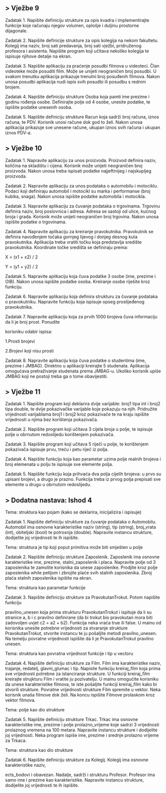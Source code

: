 ## > Vježbe 9
Zadatak 1. Napišite definiciju strukture za opis kvadra i implementirajte funkcije koje računaju njegov volumen, oplošje i duljinu prostorne dijagonale.

Zadatak 2. Napišite definicije strukture za opis kolegija na nekom fakultetu. Kolegij ima naziv, broj sati predavanja, broj sati vježbi, pridruženog profesora i asistenta. Napišite program koji učitava nekoliko kolegija te ispisuje njihove detalje na ekran.

Zadatak 3. Napišite aplikaciju za praćenje posudbi filmova u videoteci. Član videoteke može posuditi film. Može se unijeti neograničen broj posudbi. U svakom trenutku aplikacija prikazuje trenutni broj posuđenih filmova. Nakon unosa posudbi aplikacija nudi ispis svih posudbi ili posudbu s rednim brojem.

Zadatak 4. Napišite definiciju strukture Osoba koja pamti ime prezime i godinu rođenja osobe. Definirajte polje od 4 osobe, unesite podatke, te ispišite podatke unesenih osoba.

Zadatak 5. Napišite definiciju strukture Racun koja sadrži broj računa, iznos računa, te PDV. Korisnik unosi račune dok god to želi. Nakon unosa aplikacija prikazuje sve unesene račune, ukupan iznos svih računa i ukupan iznos PDV-a.



## > Vježbe 10
Zadatak 1. Napravite aplikaciju za unos proizvoda. Proizvod definira naziv, količina na skladištu i cijena. Korisnik može unijeti neograničen broj proizvoda. Nakon unosa treba ispisati podatke najjeftinijeg i najskupljeg proizvoda.

Zadatak 2. Napravite aplikaciju za unos podataka o automobilu i motociklu. Podaci koji definiraju automobil i motocikl su marka i performanse (broj kubika, snaga). Nakon unosa ispišite podatke automobila i motocikla.

Zadatak 3. Napravite aplikaciju za čuvanje podataka o trgovinama. Trgovinu definira naziv, broj poslovnica i adresa. Adresa se sastoji od ulice, kućnog broja i grada. Korisnik može unijeti neograničen broj trgovina. Nakon unosa ispišite podatke o trgovinama.

Zadatak 4. Napravite aplikaciju za kreiranje pravokutnika. Pravokutnik se definira navođenjem točaka gornjeg lijevog i donjeg desnog kuta pravokutnika. Aplikacija treba vratiti točku koja predstavlja središte pravokutnika. Koordinate točke središta se definiraju prema:

X	= (x1 + x2) / 2

Y	= (y1 + y2) / 2

Zadatak 5. Napravite aplikaciju koja čuva podatke 3 osobe (ime, prezime i OIB). Nakon unosa ispišite podatke osoba. Kreiranje osobe riješite kroz funkciju.

Zadatak 6. Napravite aplikaciju koja definira strukturu za čuvanje podataka o pravokutniku. Napravite funkciju koja ispisuje opseg proslijeđenog pravokutnika.

Zadatak 7. Napravite aplikaciju koja za prvih 1000 brojeva čuva informaciju da li je broj prost. Ponudite

korisniku odabir ispisa:

1.Prosti brojevi

2.Brojevi koji nisu prosti

Zadatak 8. Napravite aplikaciju koja čuva podatke o studentima (ime, prezime i JMBAG). Direktno u aplikaciji kreirajte 5 studenata. Aplikacija omogućava pretraživanje studenata prema JMBAG-u. Ukoliko korisnik upiše JMBAG koji ne postoji treba ga o tome obavijestiti.

## > Vježbe 11
Zadatak 1. Napišite program koji deklarira dvije varijable: broj1 tipa int i broj2 tipa double, te dvije pokazivačke varijable koje pokazuju na njih. Pridružite vrijednosti varijablama broj1 i broj2 kroz pokazivače te na kraju ispišite vrijednosti u njima bez korištenja pokazivača.

Zadatak 2. Napišite program koji učitava 3 cijela broja u polje, te ispisuje polje u
obrnutom redoslijedu korištenjem pokazivača.

Zadatak 3. Napišite program koji učitava 5 riječi u polje, te korištenjem pokazivača ispisuje prvu, treću i petu riječ iz polja.

Zadatak 4. Napišite funkciju koja kao parametar uzima polje realnih brojeva i broj
elemenata u polju te ispisuje sve elemente polja.

Zadatak 5. Napišite funkciju koja prihvaća dva polja cijelih brojeva: u prvo su upisani brojevi, a drugo je prazno. Funkcija treba iz prvog polja prepisati sve elemente u drugo u obrnutom redoslijedu.



## > Dodatna nastava: Ishod 4


Tema: struktura kao pojam (kako se deklarira, inicijalizira i ispisuje)

Zadatak 1. Napišite definiciju strukture za čuvanje podataka o Automobilu. Automobil ima osnovne karakteristike naziv (string), tip (string), broj_vrata (int), obiteljski (bool) te potrosnja (double). Napravite instancu strukture, dodijelite joj vrijednosti te ih ispišite.


Tema: struktura je tip koji poput primitiva može biti smješten u polje

Zadatak 2. Napišite definiciju strukture Zaposlenik. Zaposlenik ima osnovne karakteristike ime, prezime, stalni_zaposlenik i placa. Napravite polje od 3 zaposlenika te zamolite korisnika da unese zaposlenike. Prodjite kroz polje zaposlenika while petljom i zbrojite plaće svih stalnih zaposlenika. Zbroj plaća stalnih zaposlenika ispišite na ekran.


Tema: struktura kao parametar funkcije

Zadatak 3. Napišite definiciju strukture za PravokutanTrokut. Potom napišite funkciju

pravilno_unesen koja prima strukturu PravokutanTrokut i ispituje da li su stranice a, b i c pravilno definirane (da bi trokut bio pravokutan mora biti zadovoljen uvjet c2 = a2 + b2). Funkcija neka vraća true ili false. U mainu od korisnika unesite potrebne vrijednosti za stvaranje strukture PravokutanTrokut, stvorite instancu te ju pošaljite metodi pravilno_unesen. Na temelju povratne vrijednosti ispišite da li je PravokutanTrokut pravilno unesen.


Tema: struktura kao povratna vrijednost funkcije i tip u vectoru

Zadatak 4. Napišite definiciju strukture za Film. Film ima karakteristike naziv, trajanje, redatelj, glavni_glumac i tip. Napisite funkciju kreiraj_film koja prima sve vrijednosti potrebne za istanciranje strukture. U funkciji kreiraj_film kreirajte strujkturu Film i vratite ju pozivatelju. U mainu omogućite korisniku da unese karakteristike filmova, te iste pošaljite funkciji kreiraj_film kako bi stvorili strukture. Povratne vrijednosti strukture Film spremite u vektor. Neka korisnik unaša filmove dok želi. Na koncu ispišite Filmove prolaskom kroz vektor filmova.


Tema: polje kao dio strukture

Zadatak 5. Napišite definiciju strukture Trkac. Trkac ima osnovne karakteristike ime, prezime i polje prolazno_vrijeme koje sadrzi 3 vrijednosti prolaznog vremena na 100 metara. Napravite instancu strukture i dodijelite joj vrijednosti. Neka program ispiše ime, prezime i srednje prolazno vrijeme za Trkaca.


Tema: struktura kao dio strukture

Zadatak 6. Napišite definiciju strukture za Kolegij. Kolegij ima osnovne karakteristike naziv,

ects_bodovi i obavezan. Nadalje, sadrži i strukturu Profesor. Profesor ima samo ime i prezime kao karakteristike. Napravite instancu strukture, dodijelite joj vrijednosti te ih ispišite.
